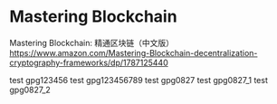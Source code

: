 # Mastering Blockchain
Mastering Blockchain: 精通区块链（中文版）
https://www.amazon.com/Mastering-Blockchain-decentralization-cryptography-frameworks/dp/1787125440

test gpg123456 test gpg123456789
test gpg0827
test gpg0827_1
test gpg0827_2

